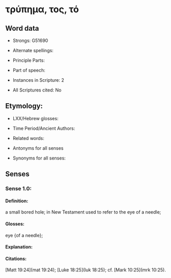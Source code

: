 # τρύπημα, τος, τό

<!-- Status: S2=NeedsFinalCheck -->
<!-- Lexica used for edits: BDAG, FFM, LN, A-S -->

<!-- This Strong's ID is not in BHP, but leave in repository -->
<!-- for potential down-stream inclusion -->

## Word data

* Strongs: G51690

* Alternate spellings:

* Principle Parts: 

* Part of speech: 

* Instances in Scripture: 2

* All Scriptures cited: No

## Etymology: 

* LXX/Hebrew glosses: 

* Time Period/Ancient Authors: 

* Related words: 

* Antonyms for all senses

* Synonyms for all senses: 

## Senses 

### Sense  1.0: 

#### Definition: 

a small bored hole; in New Testament used to refer to the eye of a needle;

#### Glosses: 

eye {of a needle};

#### Explanation: 

#### Citations: 

[Matt 19:24](mat 19:24); [Luke 18:25](luk 18:25); cf. [Mark 10:25](mrk 10:25). 

